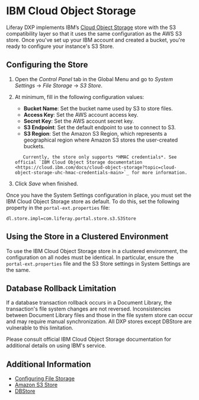 # IBM Cloud Object Storage

Liferay DXP implements IBM’s [Cloud Object Storage](https://cloud.ibm.com/docs/cloud-object-storage?topic=cloud-object-storage-getting-started-cloud-object-storage) store with the S3 compatibility layer so that it uses the same configuration as the AWS S3 store. Once you've set up your IBM account and created a bucket, you're ready to configure your instance's S3 Store.

## Configuring the Store

1. Open the *Control Panel* tab in the Global Menu and go to *System Settings* &rarr; *File Storage* &rarr; *S3 Store*.

1. At minimum, fill in the following configuration values:

   * **Bucket Name**: Set the bucket name used by S3 to store files.
   * **Access Key**: Set the AWS account access key.
   * **Secret Key**: Set the AWS account secret key.
   * **S3 Endpoint**: Set the default endpoint to use to connect to S3.
   * **S3 Region**: Set the Amazon S3 Region, which represents a geographical region where Amazon S3 stores the user-created buckets.

   ```important::
      Currently, the store only supports *HMAC credentials*. See official `IBM Cloud Object Storage documentation <https://cloud.ibm.com/docs/cloud-object-storage?topic=cloud-object-storage-uhc-hmac-credentials-main>`_ for more information.
   ```

1. Click *Save* when finished.

Once you have the System Settings configuration in place, you must set the IBM Cloud Object Storage store as default. To do this, set the following property in the `portal-ext.properties` file:

```properties
dl.store.impl=com.liferay.portal.store.s3.S3Store
```

## Using the Store in a Clustered Environment

To use the IBM Cloud Object Storage store in a clustered environment, the configuration on all nodes must be identical. In particular, ensure the `portal-ext.properties` file and the S3 Store settings in System Settings are the same.

## Database Rollback Limitation

If a database transaction rollback occurs in a Document Library, the transaction's file system changes are not reversed. Inconsistencies between Document Library files and those in the file system store can occur and may require manual synchronization. All DXP stores except DBStore are vulnerable to this limitation.

Please consult official IBM Cloud Object Storage documentation for additional details on using IBM's service.

## Additional Information

* [Configuring File Storage](../configuring-file-storage.md)
* [Amazon S3 Store](./amazon-s3-store.md)
* [DBStore](./dbstore.md)
